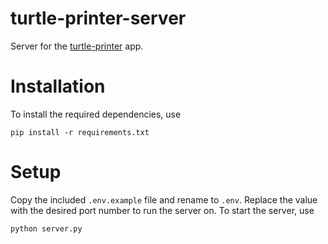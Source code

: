 # turtle-printer-server
Server for the [turtle-printer](https://github.com/rhul-compsoc/turtle-printer) app.

# Installation
To install the required dependencies, use
```
pip install -r requirements.txt
```

# Setup
Copy the included `.env.example` file and rename to `.env`. Replace the value with the desired port number to run the server on. To start the server, use
```
python server.py
```
